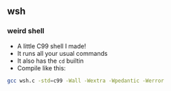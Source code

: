 ## wsh
### weird shell
- A little C99 shell I made!
- It runs all your usual commands
- It also has the `cd` builtin
- Compile like this:
```bash
gcc wsh.c -std=c99 -Wall -Wextra -Wpedantic -Werror
```